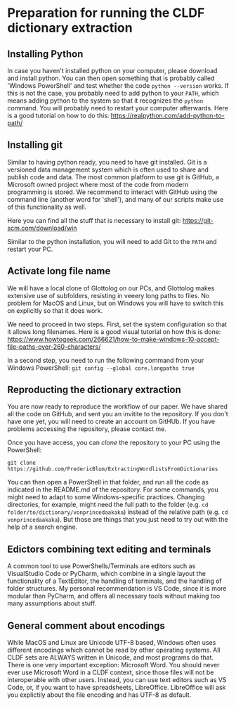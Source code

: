 # Preparation for running the CLDF dictionary extraction

## Installing Python

In case you haven't installed python on your computer, please download and install python. You can then open something that is probably called 'Windows PowerShell' and test whether the code `python --version` works. If this is not the case, you probably need to add python to your `PATH`, which means adding python to the system so that it recognizes the `python` command. You will probably need to restart your computer afterwards. Here is a good tutorial on how to do this: <https://realpython.com/add-python-to-path/>

## Installing git

Similar to having python ready, you need to have git installed. Git is a versioned data management system which is often used to share and publish code and data. The most common platform to use git is GitHub, a Microsoft owned project where most of the code from modern programming is stored. We recommend to interact with GitHub using the command line (another word for 'shell'), and many of our scripts make use of this functionality as well.

Here you can find all the stuff that is necessary to install git: <https://git-scm.com/download/win>

Similar to the python installation, you will need to add Git to the `PATH` and restart your PC.

## Activate long file name

We will have a local clone of Glottolog on our PCs, and Glottolog makes extensive use of subfolders, resisting in veeery long paths to files. No problem for MacOS and Linux, but on Windows you will have to switch this on explicitly so that it does work.

We need to proceed in two steps. First, set the system configuration so that it allows long filenames. Here is a good visual tutorial on how this is done: <https://www.howtogeek.com/266621/how-to-make-windows-10-accept-file-paths-over-260-characters/>

In a second step, you need to run the following command from your Windows PowerShell:
`git config --global core.longpaths true`

## Reproducting the dictionary extraction

You are now ready to reproduce the workflow of our paper. We have shared all the code on GitHub, and sent you an invitite to the repository. If you don't have one yet, you will need to create an account on GitHUb. If you have problems accessing the repository, please contact me.

Once you have access, you can _clone_ the repository to your PC using the PowerShell:

`git clone https://github.com/FredericBlum/ExtractingWordlistsFromDictionaries`

You can then open a PowerShell in that folder, and run all the code as indicated in the README.md of the repository. For some commands, you might need to adapt to some Windows-specific practices. Changing directories, for example, might need the full path to the folder (e.g. `cd folder/to/dictionary/vonprincedaakaka`) instead of the relative path (e.g. `cd vonprincedaakaka`). But those are things that you just need to try out with the help of a search engine.

## Edictors combining text editing and terminals

A common tool to use PowerShells/Terminals are editors such as VisualStudio Code or PyCharm, which combine in a single layout the functionality of a TextEditor, the handling of terminals, and the handling of folder structures. My personal recommendation is VS Code, since it is more modular than PyCharm, and offers all necessary tools without making too many assumptions about stuff.

## General comment about encodings

While MacOS and Linux are Unicode UTF-8 based, Windows often uses different encodings which cannot be read by other operating systems. All CLDF sets are ALWAYS written in Unicode, and most programs do that. There is one very important exception: Microsoft Word. You should never ever use Microsoft Word in a CLDF context, since those files will not be interoperable with other users. Instead, you can use text editors such as VS Code, or, if you want to have spreadsheets, LibreOffice. LibreOffice will ask you explictily about the file encoding and has UTF-8 as default.
